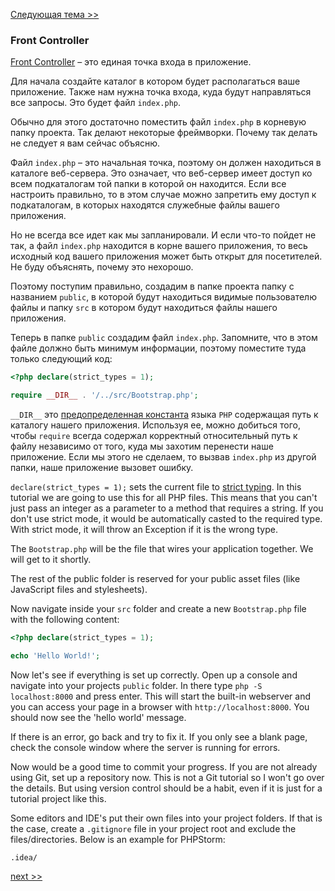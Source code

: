 [Следующая тема >>](02-composer.md)

### Front Controller

[Front Controller](http://ru.wikipedia.org/wiki/Единая_точка_входа_(шаблон_проектирования)) – это единая точка входа в приложение.

Для начала создайте каталог в котором будет располагаться ваше приложение. Также нам нужна точка входа, куда будут направляться все запросы. Это будет файл `index.php`.

Обычно для этого достаточно поместить файл `index.php` в корневую папку проекта. Так делают некоторые фреймворки. Почему так делать не следует я вам сейчас объясню.

Файл `index.php` – это начальная точка, поэтому он должен находиться в каталоге веб-сервера. Это означает, что веб-сервер имеет доступ ко всем подкаталогам той папки в которой он находится. Если все настроить правильно, то в этом случае можно запретить ему доступ к подкаталогам, в которых находятся служебные файлы вашего приложения.

Но не всегда все идет как мы запланировали. И если что-то пойдет не так, а файл `index.php` находится в корне вашего приложения, то весь исходный код вашего приложения может быть открыт для посетителей. Не буду объяснять, почему это нехорошо.

Поэтому поступим правильно, создадим в папке проекта папку с названием `public`, в которой будут находиться видимые пользователю файлы и папку `src` в котором будут находиться файлы нашего приложения.

Теперь в папке `public` создадим файл `index.php`. Запомните, что в этом файле должно быть минимум информации, поэтому поместите туда только следующий код:

```php
<?php declare(strict_types = 1); 

require __DIR__ . '/../src/Bootstrap.php';
```

`__DIR__` это [предопределенная константа](http://php.net/manual/ru/language.constants.predefined.php) языка `PHP` содержащая путь к каталогу нашего приложения. Используя ее, можно добиться того, чтобы `require` всегда содержал корректный относительный путь к файлу независимо от того, куда мы захотим перенести наше приложение. Если мы этого не сделаем, то вызвав `index.php` из другой папки, наше приложение вызовет ошибку.

`declare(strict_types = 1);` sets the current file to [strict typing](http://php.net/manual/en/functions.arguments.php#functions.arguments.type-declaration.strict). In this tutorial we are going to use this for all PHP files. This means that you can't just pass an integer as a parameter to a method that requires a string. If you don't use strict mode, it would be automatically casted to the required type. With strict mode, it will throw an Exception if it is the wrong type.

The `Bootstrap.php` will be the file that wires your application together. We will get to it shortly.

The rest of the public folder is reserved for your public asset files (like JavaScript files and stylesheets).

Now navigate inside your `src` folder and create a new `Bootstrap.php` file with the following content:

```php
<?php declare(strict_types = 1);

echo 'Hello World!';
```

Now let's see if everything is set up correctly. Open up a console and navigate into your projects `public` folder. In there type `php -S localhost:8000` and press enter. This will start the built-in webserver and you can access your page in a browser with `http://localhost:8000`. You should now see the 'hello world' message.

If there is an error, go back and try to fix it. If you only see a blank page, check the console window where the server is running for errors.

Now would be a good time to commit your progress. If you are not already using Git, set up a repository now. This is not a Git tutorial so I won't go over the details. But using version control should be a habit, even if it is just for a tutorial project like this.

Some editors and IDE's put their own files into your project folders. If that is the case, create a `.gitignore` file in your project root and exclude the files/directories. Below is an example for PHPStorm:

```
.idea/
```

[next >>](02-composer.md)
